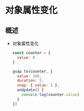 # 对象属性变化

## 概述

+ 对象属性变化

  ```js
  const counter = {
    value: 0
  }

  gsap.to(counter, {
    value: 100,
    duration: 5,
    snap: { value: 5 },
    onUpdate() {
      console.log(counter.value)
    }
  })
  ```

